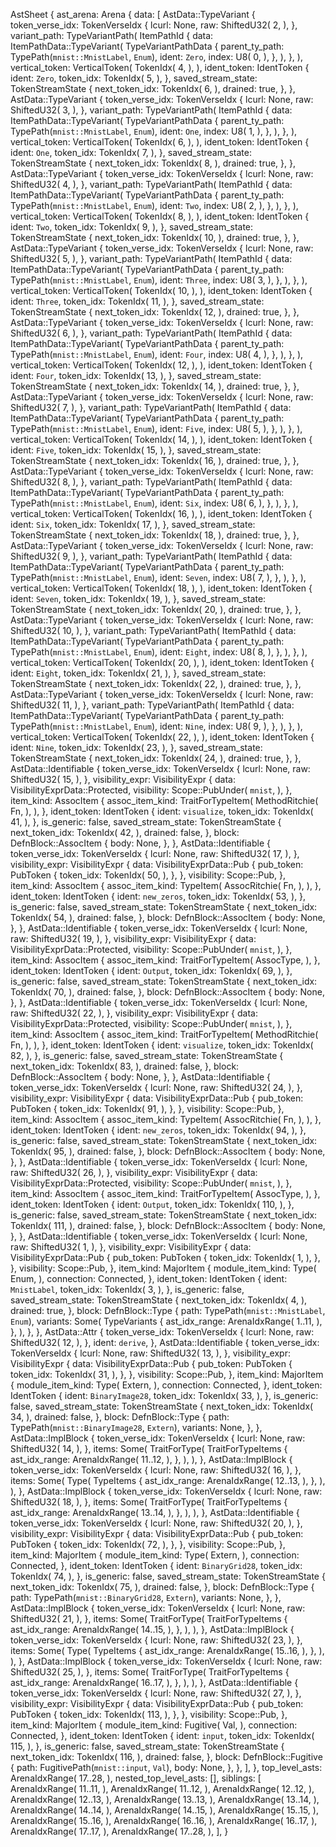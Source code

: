 AstSheet {
    ast_arena: Arena {
        data: [
            AstData::TypeVariant {
                token_verse_idx: TokenVerseIdx {
                    lcurl: None,
                    raw: ShiftedU32(
                        2,
                    ),
                },
                variant_path: TypeVariantPath(
                    ItemPathId {
                        data: ItemPathData::TypeVariant(
                            TypeVariantPathData {
                                parent_ty_path: TypePath(`mnist::MnistLabel`, `Enum`),
                                ident: `Zero`,
                                index: U8(
                                    0,
                                ),
                            },
                        ),
                    },
                ),
                vertical_token: VerticalToken(
                    TokenIdx(
                        4,
                    ),
                ),
                ident_token: IdentToken {
                    ident: `Zero`,
                    token_idx: TokenIdx(
                        5,
                    ),
                },
                saved_stream_state: TokenStreamState {
                    next_token_idx: TokenIdx(
                        6,
                    ),
                    drained: true,
                },
            },
            AstData::TypeVariant {
                token_verse_idx: TokenVerseIdx {
                    lcurl: None,
                    raw: ShiftedU32(
                        3,
                    ),
                },
                variant_path: TypeVariantPath(
                    ItemPathId {
                        data: ItemPathData::TypeVariant(
                            TypeVariantPathData {
                                parent_ty_path: TypePath(`mnist::MnistLabel`, `Enum`),
                                ident: `One`,
                                index: U8(
                                    1,
                                ),
                            },
                        ),
                    },
                ),
                vertical_token: VerticalToken(
                    TokenIdx(
                        6,
                    ),
                ),
                ident_token: IdentToken {
                    ident: `One`,
                    token_idx: TokenIdx(
                        7,
                    ),
                },
                saved_stream_state: TokenStreamState {
                    next_token_idx: TokenIdx(
                        8,
                    ),
                    drained: true,
                },
            },
            AstData::TypeVariant {
                token_verse_idx: TokenVerseIdx {
                    lcurl: None,
                    raw: ShiftedU32(
                        4,
                    ),
                },
                variant_path: TypeVariantPath(
                    ItemPathId {
                        data: ItemPathData::TypeVariant(
                            TypeVariantPathData {
                                parent_ty_path: TypePath(`mnist::MnistLabel`, `Enum`),
                                ident: `Two`,
                                index: U8(
                                    2,
                                ),
                            },
                        ),
                    },
                ),
                vertical_token: VerticalToken(
                    TokenIdx(
                        8,
                    ),
                ),
                ident_token: IdentToken {
                    ident: `Two`,
                    token_idx: TokenIdx(
                        9,
                    ),
                },
                saved_stream_state: TokenStreamState {
                    next_token_idx: TokenIdx(
                        10,
                    ),
                    drained: true,
                },
            },
            AstData::TypeVariant {
                token_verse_idx: TokenVerseIdx {
                    lcurl: None,
                    raw: ShiftedU32(
                        5,
                    ),
                },
                variant_path: TypeVariantPath(
                    ItemPathId {
                        data: ItemPathData::TypeVariant(
                            TypeVariantPathData {
                                parent_ty_path: TypePath(`mnist::MnistLabel`, `Enum`),
                                ident: `Three`,
                                index: U8(
                                    3,
                                ),
                            },
                        ),
                    },
                ),
                vertical_token: VerticalToken(
                    TokenIdx(
                        10,
                    ),
                ),
                ident_token: IdentToken {
                    ident: `Three`,
                    token_idx: TokenIdx(
                        11,
                    ),
                },
                saved_stream_state: TokenStreamState {
                    next_token_idx: TokenIdx(
                        12,
                    ),
                    drained: true,
                },
            },
            AstData::TypeVariant {
                token_verse_idx: TokenVerseIdx {
                    lcurl: None,
                    raw: ShiftedU32(
                        6,
                    ),
                },
                variant_path: TypeVariantPath(
                    ItemPathId {
                        data: ItemPathData::TypeVariant(
                            TypeVariantPathData {
                                parent_ty_path: TypePath(`mnist::MnistLabel`, `Enum`),
                                ident: `Four`,
                                index: U8(
                                    4,
                                ),
                            },
                        ),
                    },
                ),
                vertical_token: VerticalToken(
                    TokenIdx(
                        12,
                    ),
                ),
                ident_token: IdentToken {
                    ident: `Four`,
                    token_idx: TokenIdx(
                        13,
                    ),
                },
                saved_stream_state: TokenStreamState {
                    next_token_idx: TokenIdx(
                        14,
                    ),
                    drained: true,
                },
            },
            AstData::TypeVariant {
                token_verse_idx: TokenVerseIdx {
                    lcurl: None,
                    raw: ShiftedU32(
                        7,
                    ),
                },
                variant_path: TypeVariantPath(
                    ItemPathId {
                        data: ItemPathData::TypeVariant(
                            TypeVariantPathData {
                                parent_ty_path: TypePath(`mnist::MnistLabel`, `Enum`),
                                ident: `Five`,
                                index: U8(
                                    5,
                                ),
                            },
                        ),
                    },
                ),
                vertical_token: VerticalToken(
                    TokenIdx(
                        14,
                    ),
                ),
                ident_token: IdentToken {
                    ident: `Five`,
                    token_idx: TokenIdx(
                        15,
                    ),
                },
                saved_stream_state: TokenStreamState {
                    next_token_idx: TokenIdx(
                        16,
                    ),
                    drained: true,
                },
            },
            AstData::TypeVariant {
                token_verse_idx: TokenVerseIdx {
                    lcurl: None,
                    raw: ShiftedU32(
                        8,
                    ),
                },
                variant_path: TypeVariantPath(
                    ItemPathId {
                        data: ItemPathData::TypeVariant(
                            TypeVariantPathData {
                                parent_ty_path: TypePath(`mnist::MnistLabel`, `Enum`),
                                ident: `Six`,
                                index: U8(
                                    6,
                                ),
                            },
                        ),
                    },
                ),
                vertical_token: VerticalToken(
                    TokenIdx(
                        16,
                    ),
                ),
                ident_token: IdentToken {
                    ident: `Six`,
                    token_idx: TokenIdx(
                        17,
                    ),
                },
                saved_stream_state: TokenStreamState {
                    next_token_idx: TokenIdx(
                        18,
                    ),
                    drained: true,
                },
            },
            AstData::TypeVariant {
                token_verse_idx: TokenVerseIdx {
                    lcurl: None,
                    raw: ShiftedU32(
                        9,
                    ),
                },
                variant_path: TypeVariantPath(
                    ItemPathId {
                        data: ItemPathData::TypeVariant(
                            TypeVariantPathData {
                                parent_ty_path: TypePath(`mnist::MnistLabel`, `Enum`),
                                ident: `Seven`,
                                index: U8(
                                    7,
                                ),
                            },
                        ),
                    },
                ),
                vertical_token: VerticalToken(
                    TokenIdx(
                        18,
                    ),
                ),
                ident_token: IdentToken {
                    ident: `Seven`,
                    token_idx: TokenIdx(
                        19,
                    ),
                },
                saved_stream_state: TokenStreamState {
                    next_token_idx: TokenIdx(
                        20,
                    ),
                    drained: true,
                },
            },
            AstData::TypeVariant {
                token_verse_idx: TokenVerseIdx {
                    lcurl: None,
                    raw: ShiftedU32(
                        10,
                    ),
                },
                variant_path: TypeVariantPath(
                    ItemPathId {
                        data: ItemPathData::TypeVariant(
                            TypeVariantPathData {
                                parent_ty_path: TypePath(`mnist::MnistLabel`, `Enum`),
                                ident: `Eight`,
                                index: U8(
                                    8,
                                ),
                            },
                        ),
                    },
                ),
                vertical_token: VerticalToken(
                    TokenIdx(
                        20,
                    ),
                ),
                ident_token: IdentToken {
                    ident: `Eight`,
                    token_idx: TokenIdx(
                        21,
                    ),
                },
                saved_stream_state: TokenStreamState {
                    next_token_idx: TokenIdx(
                        22,
                    ),
                    drained: true,
                },
            },
            AstData::TypeVariant {
                token_verse_idx: TokenVerseIdx {
                    lcurl: None,
                    raw: ShiftedU32(
                        11,
                    ),
                },
                variant_path: TypeVariantPath(
                    ItemPathId {
                        data: ItemPathData::TypeVariant(
                            TypeVariantPathData {
                                parent_ty_path: TypePath(`mnist::MnistLabel`, `Enum`),
                                ident: `Nine`,
                                index: U8(
                                    9,
                                ),
                            },
                        ),
                    },
                ),
                vertical_token: VerticalToken(
                    TokenIdx(
                        22,
                    ),
                ),
                ident_token: IdentToken {
                    ident: `Nine`,
                    token_idx: TokenIdx(
                        23,
                    ),
                },
                saved_stream_state: TokenStreamState {
                    next_token_idx: TokenIdx(
                        24,
                    ),
                    drained: true,
                },
            },
            AstData::Identifiable {
                token_verse_idx: TokenVerseIdx {
                    lcurl: None,
                    raw: ShiftedU32(
                        15,
                    ),
                },
                visibility_expr: VisibilityExpr {
                    data: VisibilityExprData::Protected,
                    visibility: Scope::PubUnder(
                        `mnist`,
                    ),
                },
                item_kind: AssocItem {
                    assoc_item_kind: TraitForTypeItem(
                        MethodRitchie(
                            Fn,
                        ),
                    ),
                },
                ident_token: IdentToken {
                    ident: `visualize`,
                    token_idx: TokenIdx(
                        41,
                    ),
                },
                is_generic: false,
                saved_stream_state: TokenStreamState {
                    next_token_idx: TokenIdx(
                        42,
                    ),
                    drained: false,
                },
                block: DefnBlock::AssocItem {
                    body: None,
                },
            },
            AstData::Identifiable {
                token_verse_idx: TokenVerseIdx {
                    lcurl: None,
                    raw: ShiftedU32(
                        17,
                    ),
                },
                visibility_expr: VisibilityExpr {
                    data: VisibilityExprData::Pub {
                        pub_token: PubToken {
                            token_idx: TokenIdx(
                                50,
                            ),
                        },
                    },
                    visibility: Scope::Pub,
                },
                item_kind: AssocItem {
                    assoc_item_kind: TypeItem(
                        AssocRitchie(
                            Fn,
                        ),
                    ),
                },
                ident_token: IdentToken {
                    ident: `new_zeros`,
                    token_idx: TokenIdx(
                        53,
                    ),
                },
                is_generic: false,
                saved_stream_state: TokenStreamState {
                    next_token_idx: TokenIdx(
                        54,
                    ),
                    drained: false,
                },
                block: DefnBlock::AssocItem {
                    body: None,
                },
            },
            AstData::Identifiable {
                token_verse_idx: TokenVerseIdx {
                    lcurl: None,
                    raw: ShiftedU32(
                        19,
                    ),
                },
                visibility_expr: VisibilityExpr {
                    data: VisibilityExprData::Protected,
                    visibility: Scope::PubUnder(
                        `mnist`,
                    ),
                },
                item_kind: AssocItem {
                    assoc_item_kind: TraitForTypeItem(
                        AssocType,
                    ),
                },
                ident_token: IdentToken {
                    ident: `Output`,
                    token_idx: TokenIdx(
                        69,
                    ),
                },
                is_generic: false,
                saved_stream_state: TokenStreamState {
                    next_token_idx: TokenIdx(
                        70,
                    ),
                    drained: false,
                },
                block: DefnBlock::AssocItem {
                    body: None,
                },
            },
            AstData::Identifiable {
                token_verse_idx: TokenVerseIdx {
                    lcurl: None,
                    raw: ShiftedU32(
                        22,
                    ),
                },
                visibility_expr: VisibilityExpr {
                    data: VisibilityExprData::Protected,
                    visibility: Scope::PubUnder(
                        `mnist`,
                    ),
                },
                item_kind: AssocItem {
                    assoc_item_kind: TraitForTypeItem(
                        MethodRitchie(
                            Fn,
                        ),
                    ),
                },
                ident_token: IdentToken {
                    ident: `visualize`,
                    token_idx: TokenIdx(
                        82,
                    ),
                },
                is_generic: false,
                saved_stream_state: TokenStreamState {
                    next_token_idx: TokenIdx(
                        83,
                    ),
                    drained: false,
                },
                block: DefnBlock::AssocItem {
                    body: None,
                },
            },
            AstData::Identifiable {
                token_verse_idx: TokenVerseIdx {
                    lcurl: None,
                    raw: ShiftedU32(
                        24,
                    ),
                },
                visibility_expr: VisibilityExpr {
                    data: VisibilityExprData::Pub {
                        pub_token: PubToken {
                            token_idx: TokenIdx(
                                91,
                            ),
                        },
                    },
                    visibility: Scope::Pub,
                },
                item_kind: AssocItem {
                    assoc_item_kind: TypeItem(
                        AssocRitchie(
                            Fn,
                        ),
                    ),
                },
                ident_token: IdentToken {
                    ident: `new_zeros`,
                    token_idx: TokenIdx(
                        94,
                    ),
                },
                is_generic: false,
                saved_stream_state: TokenStreamState {
                    next_token_idx: TokenIdx(
                        95,
                    ),
                    drained: false,
                },
                block: DefnBlock::AssocItem {
                    body: None,
                },
            },
            AstData::Identifiable {
                token_verse_idx: TokenVerseIdx {
                    lcurl: None,
                    raw: ShiftedU32(
                        26,
                    ),
                },
                visibility_expr: VisibilityExpr {
                    data: VisibilityExprData::Protected,
                    visibility: Scope::PubUnder(
                        `mnist`,
                    ),
                },
                item_kind: AssocItem {
                    assoc_item_kind: TraitForTypeItem(
                        AssocType,
                    ),
                },
                ident_token: IdentToken {
                    ident: `Output`,
                    token_idx: TokenIdx(
                        110,
                    ),
                },
                is_generic: false,
                saved_stream_state: TokenStreamState {
                    next_token_idx: TokenIdx(
                        111,
                    ),
                    drained: false,
                },
                block: DefnBlock::AssocItem {
                    body: None,
                },
            },
            AstData::Identifiable {
                token_verse_idx: TokenVerseIdx {
                    lcurl: None,
                    raw: ShiftedU32(
                        1,
                    ),
                },
                visibility_expr: VisibilityExpr {
                    data: VisibilityExprData::Pub {
                        pub_token: PubToken {
                            token_idx: TokenIdx(
                                1,
                            ),
                        },
                    },
                    visibility: Scope::Pub,
                },
                item_kind: MajorItem {
                    module_item_kind: Type(
                        Enum,
                    ),
                    connection: Connected,
                },
                ident_token: IdentToken {
                    ident: `MnistLabel`,
                    token_idx: TokenIdx(
                        3,
                    ),
                },
                is_generic: false,
                saved_stream_state: TokenStreamState {
                    next_token_idx: TokenIdx(
                        4,
                    ),
                    drained: true,
                },
                block: DefnBlock::Type {
                    path: TypePath(`mnist::MnistLabel`, `Enum`),
                    variants: Some(
                        TypeVariants {
                            ast_idx_range: ArenaIdxRange(
                                1..11,
                            ),
                        },
                    ),
                },
            },
            AstData::Attr {
                token_verse_idx: TokenVerseIdx {
                    lcurl: None,
                    raw: ShiftedU32(
                        12,
                    ),
                },
                ident: `derive`,
            },
            AstData::Identifiable {
                token_verse_idx: TokenVerseIdx {
                    lcurl: None,
                    raw: ShiftedU32(
                        13,
                    ),
                },
                visibility_expr: VisibilityExpr {
                    data: VisibilityExprData::Pub {
                        pub_token: PubToken {
                            token_idx: TokenIdx(
                                31,
                            ),
                        },
                    },
                    visibility: Scope::Pub,
                },
                item_kind: MajorItem {
                    module_item_kind: Type(
                        Extern,
                    ),
                    connection: Connected,
                },
                ident_token: IdentToken {
                    ident: `BinaryImage28`,
                    token_idx: TokenIdx(
                        33,
                    ),
                },
                is_generic: false,
                saved_stream_state: TokenStreamState {
                    next_token_idx: TokenIdx(
                        34,
                    ),
                    drained: false,
                },
                block: DefnBlock::Type {
                    path: TypePath(`mnist::BinaryImage28`, `Extern`),
                    variants: None,
                },
            },
            AstData::ImplBlock {
                token_verse_idx: TokenVerseIdx {
                    lcurl: None,
                    raw: ShiftedU32(
                        14,
                    ),
                },
                items: Some(
                    TraitForType(
                        TraitForTypeItems {
                            ast_idx_range: ArenaIdxRange(
                                11..12,
                            ),
                        },
                    ),
                ),
            },
            AstData::ImplBlock {
                token_verse_idx: TokenVerseIdx {
                    lcurl: None,
                    raw: ShiftedU32(
                        16,
                    ),
                },
                items: Some(
                    Type(
                        TypeItems {
                            ast_idx_range: ArenaIdxRange(
                                12..13,
                            ),
                        },
                    ),
                ),
            },
            AstData::ImplBlock {
                token_verse_idx: TokenVerseIdx {
                    lcurl: None,
                    raw: ShiftedU32(
                        18,
                    ),
                },
                items: Some(
                    TraitForType(
                        TraitForTypeItems {
                            ast_idx_range: ArenaIdxRange(
                                13..14,
                            ),
                        },
                    ),
                ),
            },
            AstData::Identifiable {
                token_verse_idx: TokenVerseIdx {
                    lcurl: None,
                    raw: ShiftedU32(
                        20,
                    ),
                },
                visibility_expr: VisibilityExpr {
                    data: VisibilityExprData::Pub {
                        pub_token: PubToken {
                            token_idx: TokenIdx(
                                72,
                            ),
                        },
                    },
                    visibility: Scope::Pub,
                },
                item_kind: MajorItem {
                    module_item_kind: Type(
                        Extern,
                    ),
                    connection: Connected,
                },
                ident_token: IdentToken {
                    ident: `BinaryGrid28`,
                    token_idx: TokenIdx(
                        74,
                    ),
                },
                is_generic: false,
                saved_stream_state: TokenStreamState {
                    next_token_idx: TokenIdx(
                        75,
                    ),
                    drained: false,
                },
                block: DefnBlock::Type {
                    path: TypePath(`mnist::BinaryGrid28`, `Extern`),
                    variants: None,
                },
            },
            AstData::ImplBlock {
                token_verse_idx: TokenVerseIdx {
                    lcurl: None,
                    raw: ShiftedU32(
                        21,
                    ),
                },
                items: Some(
                    TraitForType(
                        TraitForTypeItems {
                            ast_idx_range: ArenaIdxRange(
                                14..15,
                            ),
                        },
                    ),
                ),
            },
            AstData::ImplBlock {
                token_verse_idx: TokenVerseIdx {
                    lcurl: None,
                    raw: ShiftedU32(
                        23,
                    ),
                },
                items: Some(
                    Type(
                        TypeItems {
                            ast_idx_range: ArenaIdxRange(
                                15..16,
                            ),
                        },
                    ),
                ),
            },
            AstData::ImplBlock {
                token_verse_idx: TokenVerseIdx {
                    lcurl: None,
                    raw: ShiftedU32(
                        25,
                    ),
                },
                items: Some(
                    TraitForType(
                        TraitForTypeItems {
                            ast_idx_range: ArenaIdxRange(
                                16..17,
                            ),
                        },
                    ),
                ),
            },
            AstData::Identifiable {
                token_verse_idx: TokenVerseIdx {
                    lcurl: None,
                    raw: ShiftedU32(
                        27,
                    ),
                },
                visibility_expr: VisibilityExpr {
                    data: VisibilityExprData::Pub {
                        pub_token: PubToken {
                            token_idx: TokenIdx(
                                113,
                            ),
                        },
                    },
                    visibility: Scope::Pub,
                },
                item_kind: MajorItem {
                    module_item_kind: Fugitive(
                        Val,
                    ),
                    connection: Connected,
                },
                ident_token: IdentToken {
                    ident: `input`,
                    token_idx: TokenIdx(
                        115,
                    ),
                },
                is_generic: false,
                saved_stream_state: TokenStreamState {
                    next_token_idx: TokenIdx(
                        116,
                    ),
                    drained: false,
                },
                block: DefnBlock::Fugitive {
                    path: FugitivePath(`mnist::input`, `Val`),
                    body: None,
                },
            },
        ],
    },
    top_level_asts: ArenaIdxRange(
        17..28,
    ),
    nested_top_level_asts: [],
    siblings: [
        ArenaIdxRange(
            11..11,
        ),
        ArenaIdxRange(
            11..12,
        ),
        ArenaIdxRange(
            12..12,
        ),
        ArenaIdxRange(
            12..13,
        ),
        ArenaIdxRange(
            13..13,
        ),
        ArenaIdxRange(
            13..14,
        ),
        ArenaIdxRange(
            14..14,
        ),
        ArenaIdxRange(
            14..15,
        ),
        ArenaIdxRange(
            15..15,
        ),
        ArenaIdxRange(
            15..16,
        ),
        ArenaIdxRange(
            16..16,
        ),
        ArenaIdxRange(
            16..17,
        ),
        ArenaIdxRange(
            17..17,
        ),
        ArenaIdxRange(
            17..28,
        ),
    ],
}